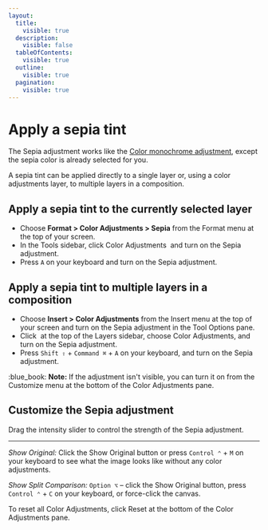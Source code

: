 ```yaml
---
layout:
  title:
    visible: true
  description:
    visible: false
  tableOfContents:
    visible: true
  outline:
    visible: true
  pagination:
    visible: true
---
```


# Apply a sepia tint

The Sepia adjustment works like the [Color monochrome adjustment](https://www.pixelmator.com/support/guide/pixelmator-pro/719), except the sepia color is already selected for you.

A sepia tint can be applied directly to a single layer or, using a color adjustments layer, to multiple layers in a composition.

## Apply a sepia tint to the currently selected layer

* Choose **Format > Color Adjustments > Sepia** from the Format menu at the top of your screen.
* In the Tools sidebar, click Color Adjustments <img src="https://help.pixelmator.com/pixelmator-pro/3.5/assets/English/1581000192000.png" alt="" data-size="line"> and turn on the Sepia adjustment.
* Press `A` on your keyboard and turn on the Sepia adjustment.

## Apply a sepia tint to multiple layers in a composition

* Choose **Insert > Color Adjustments** from the Insert menu at the top of your screen and turn on the Sepia adjustment in the Tool Options pane.
* Click <img src="https://help.pixelmator.com/pixelmator-pro/3.5/assets/English/1648724547000.png" alt="" data-size="line"> at the top of the Layers sidebar, choose Color Adjustments, and turn on the Sepia adjustment.
* Press `Shift ⇧` + `Command ⌘` + `A` on your keyboard, and turn on the Sepia adjustment.

:blue\_book: **Note:** If the adjustment isn't visible, you can turn it on from the Customize menu at the bottom of the Color Adjustments pane.

## Customize the Sepia adjustment&#x20;

Drag the intensity slider to control the strength of the Sepia adjustment.

***

_Show Original:_ Click the Show Original button or press `Control ⌃` + `M` on your keyboard to see what the image looks like without any color adjustments.

_Show Split Comparison:_ `Option ⌥` – click the Show Original button, press `Control ⌃` + `C` on your keyboard, or force-click the canvas.

To reset all Color Adjustments, click Reset at the bottom of the Color Adjustments pane.
